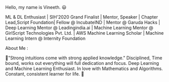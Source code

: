 Hello, my name is Vineeth. :smiley:

ML & DL Enthusiast | SIH'2020 Grand Finalist | Mentor, Speaker | Chapter Lead,Script Foundation| Fellow @ IncubateIND | Mentor @ Garuda Hacks | Deep Learning Mentor @ Leadingindia.ai | Machine Learning Mentor @ GirlScript Technologies Pvt. Ltd. | AWS Machine Learning Scholar | Machine Learning Intern @ Internity Foundation

About Me : 

:repeat:"Strong intuitions come with strong applied knowledge."
Disciplined, Time bound, works out everything will full dedication and focus.
Deep Learning and Machine Learning Enthusiast.
In love with Mathematics and Algorithms.
Constant, consistent learner for life. :100:
